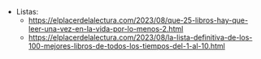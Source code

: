 - Listas:
  - https://elplacerdelalectura.com/2023/08/que-25-libros-hay-que-leer-una-vez-en-la-vida-por-lo-menos-2.html
  - https://elplacerdelalectura.com/2023/08/la-lista-definitiva-de-los-100-mejores-libros-de-todos-los-tiempos-del-1-al-10.html